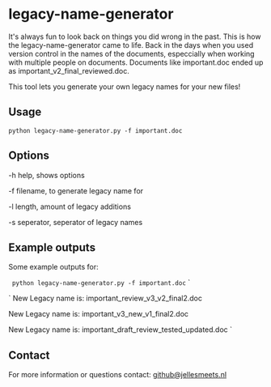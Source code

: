 # legacy-name-generator
It's always fun to look back on things you did wrong in the past. This is how the legacy-name-generator came to life.
Back in the days when you used version control in the names of the documents, especcially when working with multiple people on documents.
Documents like important.doc ended up as important_v2_final_reviewed.doc.

This tool lets you generate your own legacy names for your new files!

## Usage
`python legacy-name-generator.py -f important.doc`

## Options
-h help, shows options

-f filename, to generate legacy name for

-l length, amount of legacy additions

-s seperator, seperator of legacy names

## Example outputs

Some example outputs for:

`
python legacy-name-generator.py -f important.doc`
`

`
New Legacy name is:  important_review_v3_v2_final2.doc

New Legacy name is: important_v3_new_v1_final2.doc

New Legacy name is:  important_draft_review_tested_updated.doc
`

## Contact
For more information or questions contact: github@jellesmeets.nl
